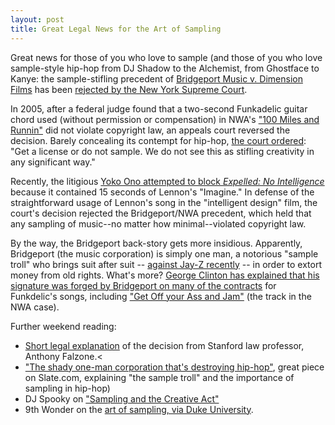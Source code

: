 ```yaml
---
layout: post
title: Great Legal News for the Art of Sampling
---
```


Great news for those of you who love to sample (and those of you who love sample-style hip-hop from DJ Shadow to the Alchemist, from Ghostface to Kanye: the sample-stifling precedent of [Bridgeport Music v. Dimension Films](http://en.wikipedia.org/wiki/Bridgeport_Music_Inc._v._Dimension_Films) has been [rejected by the New York Supreme Court](http://lessig.org/mt/mt-tb.cgi/2256).  
  
In 2005, after a federal judge found that a two-second Funkadelic guitar chord used (without permission or compensation) in NWA's ["100 Miles and Runnin"](http://www.youtube.com/watch?v=B6YOq2xn3k4) did not violate copyright law, an appeals court reversed the decision. Barely concealing its contempt for hip-hop, [the court ordered](http://www.usatoday.com/tech/news/techpolicy/2004-09-08-sampling-ruling_x.htm): "Get a license or do not sample. We do not see this as stifling creativity in any significant way."  
  
Recently, the litigious [Yoko Ono attempted to block _Expelled: No Intelligence_](http://www.reuters.com/article/entertainmentNews/idUSN2320158220080423) because it contained 15 seconds of Lennon's "Imagine." In defense of the straightforward usage of Lennon's song in the "intelligent design" film, the court's decision rejected the Bridgeport/NWA precedent, which held that any sampling of music--no matter how minimal--violated copyright law.
  
By the way, the Bridgeport back-story gets more insidious. Apparently, Bridgeport (the music corporation) is simply one man, a notorious "sample troll" who brings suit after suit -- [against Jay-Z recently](http://hiphoparchive.org/thecircle/2006/12/01/jay-z-versus-the-sample-troll/) -- in order to extort money from old rights. What's more? [George Clinton has explained that his signature was forged by Bridgeport on many of the contracts](http://www.techdirt.com/blog.php?company=bridgeport) for Funkdelic's songs, including ["Get Off your Ass and Jam"](http://www.youtube.com/watch?v=siLtUWq0xio) (the track in the NWA case).  
  
Further weekend reading:  
*   [Short legal explanation](http://cyberlaw.stanford.edu/node/5833) of the decision from Stanford law professor, Anthony Falzone.<
*   ["The shady one-man corporation that's destroying hip-hop"](http://www.slate.com/id/2153961/), great piece on Slate.com, explaining "the sample troll" and the importance of sampling in hip-hop)
*   DJ Spooky on ["Sampling and the Creative Act"](http://www.realitysandwich.com/in_through_out_door_sampling_and_creative_act)
*   9th Wonder on the [art of sampling, via Duke University](http://www.youtube.com/embed/YLg5qwfhHnA).